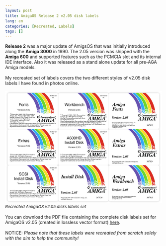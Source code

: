 ```yaml
---
layout: post
title: AmigaOS Release 2 v2.05 disk labels
lang: en
categories: [Recreated, Labels]
tags: []
---
```

**Release 2** was a major update of AmigsOS that was initially introduced along the **Amiga 3000** in 1990. The 2.05 version was shipped with the **Amiga 600** and supported features such as the PCMCIA slot and its internal IDE interface. Also it was released as a stand alone update for all pre-AGA Amiga models.
<br><br>
My recreated set of labels covers the two different styles of v2.05 disk labels I have found in photos online.
<br><br>
<img src="\assets\img\post_previews\amigaos-205-labels.jpg"><br>
<span style="font-size:small; font-style: italic">Recreated AmigaOS v2.05 disks labels set</span>
<br><br>
You can download the PDF file containing the complete disk labels set for AmigaOS v2.05 (created in lossless vector format) <a href="https://app.box.com/s/p6co2tml2xcqy4awx5leh5evbi5ju3ms" target="_blank">here</a>.
<br><br>
NOTICE: *Please note that these labels were recreated from scratch solely with the aim to help the community!*
